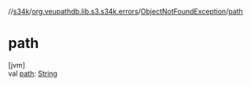 //[s34k](../../../index.md)/[org.veupathdb.lib.s3.s34k.errors](../index.md)/[ObjectNotFoundException](index.md)/[path](path.md)

# path

[jvm]\
val [path](path.md): [String](https://kotlinlang.org/api/latest/jvm/stdlib/kotlin/-string/index.html)
